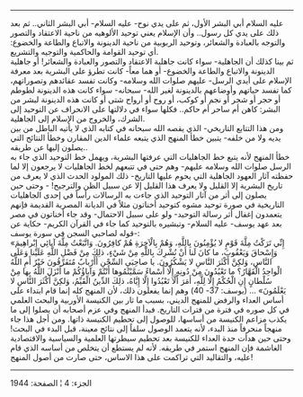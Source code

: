 ------------------------------------------------------------------------

عليه السلام أبي البشر الأول، ثم على يدي نوح- عليه السلام- أبي البشر
الثاني.. ثم بعد ذلك على يدي كل رسول.. وأن الإسلام يعني توحيد الألوهيه من
ناحية الاعتقاد والتصور والتوجه بالعبادة والشعائر، وتوحيد الربوبية من
ناحية الدينونة والاتباع والطاعة والخضوع: أي توحيد القوامة والحاكمية
والتوجيه والتشريع.  
ثم بينا كذلك أن الجاهلية- سواء كانت جاهلية الاعتقاد والتصور والعبادة
والشعائر! أو جاهلية الدينونة والاتباع والطاعة والخضوع- أو هما معاً- كانت
تطرؤ على البشرية بعد معرفة الإسلام على أيدي الرسل- عليهم صلوات الله
وسلامه- وكانت تفسد عقائدهم وتصوراتهم، كما تفسد حياتهم وأوضاعهم بالدينونة
لغير الله- سبحانه- سواء كانت هذه الدينونة لطوطم أو حجر أو شجر أو نجم أو
كوكب، أو روح أو أرواح شتى أو كانت هذه الدينونة لبشر من البشر: كاهن أم
ساحر أم حاكم.. فكلها سواء في دلالتها على الانحراف عن التوحيد إلى الشرك،
والخروج من الإسلام إلى الجاهلية.  
ومن هذا التتابع التاريخي- الذي يقصه الله سبحانه في كتابه الذي لا يأتيه
الباطل من بين يديه ولا من خلفه- يتبين خطأ المنهج الذي يتبعه علماء الدين
المقارن وخطأ النتائج التي يصلون إليها عن طريقه..  
خطأ المنهج لأنه يتبع خط الجاهليات التي عرفتها البشرية، ويهمل خط التوحيد
الذي جاء به الرسل صلوات الله وسلامه عليهم- وهم حتى في تتبعهم لخط
الجاهليات لا يرجعون إلا لما حفظته آثار العهود الجاهلية التي يحوم عليها
التاريخ- ذلك المولود الحدث الذي لا يعرف من تاريخ البشرية إلا القليل ولا
يعرف هذا القليل إلا عن سبيل الظن والترجيح! - وحتى حين يصلون إلى أثر من
آثار التوحيد الذي جاءت به الرسالات رأساً في إحدى الجاهليات التاريخية في
صورة توحيد مشوه كتوحيد أخناتون مثلاً في الديانة المصرية القديمة فإنهم
يتعمدون إغفال أثر رسالة التوحيد- ولو على سبيل الاحتمال- وقد جاء أخناتون
في مصر بعد عهد يوسف- عليه السلام- وتبشيره بالتوحيد كما جاء في القرآن
الكريم- حكاية عن قوله لصاحبي السجن في سورة يوسف-:  
«إِنِّي تَرَكْتُ مِلَّةَ قَوْمٍ لا يُؤْمِنُونَ بِاللَّهِ، وَهُمْ بِالْآخِرَةِ هُمْ كافِرُونَ. وَاتَّبَعْتُ مِلَّةَ
آبائِي إِبْراهِيمَ وَإِسْحاقَ وَيَعْقُوبَ، ما كانَ لَنا أَنْ نُشْرِكَ بِاللَّهِ مِنْ شَيْءٍ، ذلِكَ مِنْ فَضْلِ
اللَّهِ عَلَيْنا وَعَلَى النَّاسِ، وَلكِنَّ أَكْثَرَ النَّاسِ لا يَشْكُرُونَ. يا صاحِبَيِ السِّجْنِ أَأَرْبابٌ
مُتَفَرِّقُونَ خَيْرٌ أَمِ اللَّهُ الْواحِدُ الْقَهَّارُ؟ ما تَعْبُدُونَ مِنْ دُونِهِ إِلَّا أَسْماءً سَمَّيْتُمُوها
أَنْتُمْ وَآباؤُكُمْ ما أَنْزَلَ اللَّهُ بِها مِنْ سُلْطانٍ إِنِ الْحُكْمُ إِلَّا لِلَّهِ، أَمَرَ أَلَّا تَعْبُدُوا
إِلَّا إِيَّاهُ، ذلِكَ الدِّينُ الْقَيِّمُ، وَلكِنَّ أَكْثَرَ النَّاسِ لا يَعْلَمُونَ» ... (يوسف: 37- 40)
وهم إنما يفعلون ذلك، لأن المنهج كله إنما قام ابتداء على أساس العداء
والرفض للمنهج الديني، بسبب ما ثار بين الكنيسة الأوربية والبحث العلمي في
كل صوره في فترة من فترات التاريخ. فبدأ المنهج وفي عزم أصحابه أن يصلوا
إلى ما يكذب مزاعم الكنيسة من أساسها، للوصول إلى تحطيم الكنيسة ذاتها. ومن
أجل هذا جاء منهجاً منحرفاً منذ البدء، لأنه يتعمد الوصول سلفاً إلى نتائج
معينة، قبل البدء في البحث! وحتى حين هدأت حدة العداء للكنيسة بعد تحطيم
سيطرتها العلمية والسياسية والاقتصادية الغاشمة فإن المنهج استمر في طريقه.
لأنه لم يستطع أن يتخلص من أساسه الذي قام عليه، والتقاليد التي تراكمت على
هذا الاساس، حتى صارت من أصول المنهج!

------------------------------------------------------------------------

الجزء: 4 ¦ الصفحة: 1944
